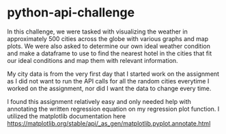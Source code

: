 # python-api-challenge

In this challenge, we were tasked with visualizing the weather in approximately 500 cities across the globe with various graphs and map plots. We were also asked to determine our own ideal weather condition and make a dataframe to use to find the nearest hotel in the cities that fit our ideal conditions and map them with relevant information. 

My city data is from the very first day that I started work on the assignment as I did not want to run the API calls for all the random cities everytime I worked on the assignment, nor did I want the data to change every time. 

I found this assignment relatively easy and only needed help with annotating the written regression equation on my regression plot function. I utilized the matplotlib documentation here https://matplotlib.org/stable/api/_as_gen/matplotlib.pyplot.annotate.html
